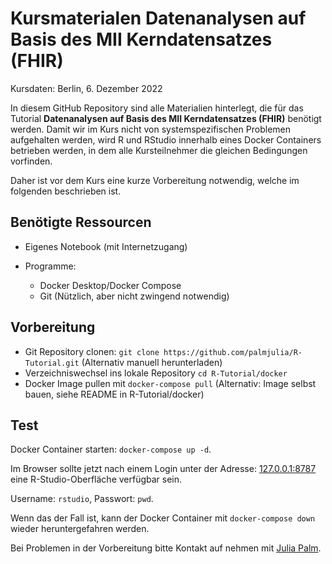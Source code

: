 # Kursmaterialen Datenanalysen auf Basis des MII Kerndatensatzes (FHIR)

Kursdaten: Berlin, 6. Dezember 2022

In diesem GitHub Repository sind alle Materialien hinterlegt, die für das Tutorial **Datenanalysen auf Basis des MII Kerndatensatzes (FHIR)** benötigt werden.
Damit wir im Kurs nicht von systemspezifischen Problemen aufgehalten werden, wird R und RStudio innerhalb eines Docker Containers betrieben werden, in dem alle Kursteilnehmer die gleichen Bedingungen vorfinden. 

Daher ist vor dem Kurs eine kurze Vorbereitung notwendig, welche im folgenden beschrieben ist.

## Benötigte Ressourcen

- Eigenes Notebook (mit Internetzugang)

- Programme:
  - Docker Desktop/Docker Compose
  - Git (Nützlich, aber nicht zwingend notwendig)

## Vorbereitung

- Git Repository clonen: `git clone https://github.com/palmjulia/R-Tutorial.git` (Alternativ manuell herunterladen)
- Verzeichniswechsel ins lokale Repository `cd R-Tutorial/docker`
- Docker Image pullen mit `docker-compose pull` (Alternativ: Image selbst bauen, siehe README in R-Tutorial/docker)

## Test

Docker Container starten: `docker-compose up -d`.

Im Browser sollte jetzt nach einem Login unter der Adresse: [127.0.0.1:8787](http://127.0.0.1:8787) eine R-Studio-Oberfläche verfügbar sein.

Username: `rstudio`, Passwort: `pwd`.

Wenn das der Fall ist, kann der Docker Container mit `docker-compose down` wieder heruntergefahren werden.

Bei Problemen in der Vorbereitung bitte Kontakt auf nehmen mit  [Julia Palm](mailto:julia.palm@med.uni-jena.de).
